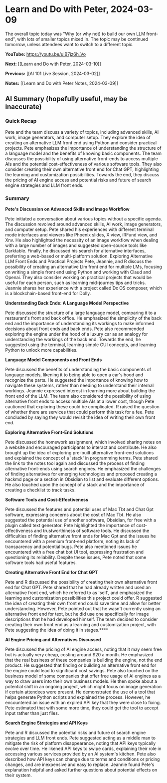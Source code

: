 # Learn and Do with Peter, 2024-03-09

The overall topic today was "Why (or why not) to build our own LLM front-end", with lots of smaller topics mixed in. The topic may be continued tomorrow, unless attendees want to switch to a different topic.

**YouTube:** <https://youtu.be/uIB7jz6h_Vo>

**Next:** [[Learn and Do with Peter, 2024-03-10]]

**Previous:** [[AI 101 Live Session, 2024-03-02]]

**Notes:** [[Learn and Do with Peter Notes, 2024-03-09]]

## AI Summary (hopefully useful, may be inaccurate)

### Quick Recap

Pete and the team discuss a variety of topics, including advanced skills, AI work, image generators, and computer setup. They explore the idea of creating an alternative LLM front end using Python and consider practical projects. Pete emphasizes the importance of understanding the structure of a language model and the benefits of knowing basic components. The team discusses the possibility of using alternative front-ends to access multiple AIs and the potential cost-effectiveness of various software tools. They also consider creating their own alternative front end for Chat GPT, highlighting the learning and customization possibilities. Towards the end, they discuss the pricing of AI engine access and potential risks and future of search engine strategies and LLM front ends.

### Summary

**Pete's Discussion on Advanced Skills and Image Workflow**

Pete initiated a conversation about various topics without a specific agenda. The discussion revolved around advanced skills, AI work, image generators, and computer setup. Pete shared his experiences with different terminal mode interfaces and viewers like Phoenix slides, X view, iRFund view, and Xnv. He also highlighted the necessity of an image workflow when dealing with a large number of images and suggested open-source tools like Darktable. Finally, he discussed his search for alternative interfaces, preferring a web-based or multi-platform solution. 
Exploring Alternative LLM Front Ends and Practical Projects 
Pete, Jeannie, and R discuss the possibility of creating an alternative Llm front end for multiple LMs, focusing on writing a simple front end using Python and working with Claud and Openai. They also consider working on practical projects that would be useful for each person, such as learning mid-journey tips and tricks. Jeannie shares her experience with a project called Dx OS composer, which is a blockchain-based front-end for Dolly. 

**Understanding Back Ends: A Language Model Perspective**

Pete discussed the structure of a large language model, comparing it to a restaurant's front and back office. He emphasized the simplicity of the back end and the importance of understanding its workings to make informed decisions about front ends and back ends. Pete also recommended exploring the engine under the hood of a luxury car as an analogy for understanding the workings of the back end. Towards the end, he suggested using the terminal, learning simple GUI concepts, and learning Python to unlock more capabilities. 

**Language Model Components and Front Ends** 

Pete discussed the benefits of understanding the basic components of language models, likening it to being able to open a car's hood and recognize the parts. He suggested the importance of knowing how to navigate these systems, rather than needing to understand their internal workings. Jeannie expressed interest in learning more about building the front end of the LLM. The team also considered the possibility of using alternative front ends to access multiple AIs at a lower cost, though Pete cautioned that exploring these could be complicated. R raised the question of whether there are services that could perform this task for a fee. Pete concluded by saying they would revisit the idea of writing their own front end. 

**Exploring Alternative Front-End Solutions** 

Pete discussed the homework assignment, which involved sharing notes on a website and encouraged participants to interact and contribute. He also brought up the idea of exploring pre-built alternative front-end solutions and explained the concept of a 'stack' in programming terms. Pete shared the link to the notes tool again and discussed the process of finding alternative front-ends using search engines. He emphasized the challenges of finding alternatives for emerging technologies and proposed creating a hackmd page or a section in Obsidian to list and evaluate different options. He also touched upon the concept of a stack and the importance of creating a checklist to track tasks. 

**Software Tools and Cost-Effectiveness** 

Pete discussed the features and potential uses of Mac Tbt and Chat Gpt software, expressing concerns about the cost of Mac Tbt. He also suggested the potential use of another software, Obsidian, for free with a plugin called text generator. Pete highlighted the importance of cost-effectiveness and trustworthiness of software tools. He discussed the difficulties of finding alternative front ends for Mac Gpt and the issues he encountered with a premium front-end platform, noting its lack of transparency and potential bugs. Pete also mentioned issues he encountered with a free chat bot UI tool, expressing frustration and questioning its reliability. Despite these issues, Pete noted that some software tools had useful features. 

**Creating Alternative Front End for Chat GPT** 

Pete and R discussed the possibility of creating their own alternative front end for Chat GPT. Pete shared that he had already written and used an alternative front end, which he referred to as 'self', and emphasized the learning and customization possibilities this project could offer. R suggested the idea of creating their own front end could save time and allow for better understanding. However, Pete pointed out that he wasn't currently using an alternative front end for text, but he did use one specifically for image descriptions that he had developed himself. The team decided to consider creating their own front end as a learning and customization project, with Pete suggesting the idea of doing it in stages.**** 

**AI Engine Pricing and Alternatives Discussed** 

Pete discussed the pricing of AI engine access, noting that it may seem free but is actually very cheap, costing around $20 a month. He emphasized that the real business of these companies is building the engine, not the end product. He suggested that finding or building an alternative front end for the engine could lead to significant cost savings. Pete also touched on the business model of some companies that offer free usage of AI engines as a way to draw users into their own business models. He then spoke about a potential shift in an ongoing project, which might focus on image generation if certain attendees were present. He demonstrated the use of a tool that helps generate Python scripts and explained the process. However, he encountered an issue with an expired API key that they were close to fixing. Pete estimated that with some more time, they could get the tool to accept input rather than just files. 

**Search Engine Strategies and API Keys** 

Pete and R discussed the potential risks and future of search engine strategies and LLM front ends. Pete suggested acting as a middle man to mitigate the risk of platform disappearance, noting that API keys typically evolve over time. He likened API keys to swipe cards, explaining their role in accessing various services provided by an AI system's kitchen. Pete also described how API keys can change due to terms and conditions or pricing changes, and are inexpensive and easy to replace. Jeannie found Pete's explanation helpful and asked further questions about potential effects on their system.